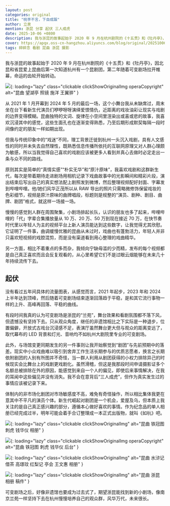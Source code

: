 ```yaml
---
layout: post
categories: original
title: "桃李不言，下自成蹊"
author: 立泉
mention: 浙昆 分享 起伏 三人成虎
date: 2025-10-06 +0800
description: 我与浙昆的故事起始于 2020 年 9 月在杭州剧院的《十五贯》和《牡丹亭》，因北昆和省昆爱上昆曲后第一次知道杭州有一个昆剧团，第二年随着可变剧场拉开帷幕，命运的齿轮开始转动。
cover: https://apqx.oss-cn-hangzhou.aliyuncs.com/blog/original/20251006/DSC04467_thumb.jpg
tags: 碎碎念 看剧 昆曲 浙昆 摄影
---
```


我与浙昆的故事起始于 2020 年 9 月在杭州剧院的《十五贯》和《牡丹亭》，因北昆和省昆爱上昆曲后第一次知道杭州有一个昆剧团，第二年随着可变剧场拉开帷幕，命运的齿轮开始转动。

![](https://apqx.oss-cn-hangzhou.aliyuncs.com/blog/original/20251006/DSC04467_thumb.jpg){: loading="lazy" class="clickable clickShowOriginalImg operaCopyright" alt="昆曲 望湖亭 照镜 施洋 王翼骅" }

从 2021 年 1 月开幕到 2024 年 5 月的最后一场，这个小舞台我从未缺席过，周末坐在台下看新生代演员们咿咿呀呀演绎爱恨情仇，近距离的戏妆油彩让现实与戏剧的边界变得模糊。昆曲独特的文词、旋律在小空间里渲染出或喜或悲的故事，我喜欢沉浸其中的感觉，这些生面孔也在逐渐变得熟悉，乃至后期形成默契每隔一段时间像约定的朋友一样如期出现。

但我与传统印象中的“戏迷”不同，理工背景迁徙到杭州一头沉入戏剧，具有人文感性的同时并未失去自然理性，既熟悉信息传播所依托的互联网原理又对人群心理颇为敏感，所以当我觉得自己喜欢的戏剧应该被更多人看到并真心去做时必定走出一条与众不同的路线。

原则其实是简单的“真情实感”“朴实无华”和“原汁原味”，我喜欢戏剧和这群新生代，每次是带着期待走进剧场用相机记录下戏曲故事中的光影瞬间和精彩片段，演出结束后写出自己的真实想法配上剧照发到微博，然后整理视频配好封面、字幕发到哔哩哔哩。他/她们风华正茂所以从 RAW 导出的照片只需略微修饰保留戏妆的色彩细节，视频是原汁原味的曲牌唱段，标题则是规整的“演员、剧种、剧目、曲牌、剧团”格式，就这样一场接一场。

慢慢的感觉到人群在周围聚集，小剧场排起长队，认识的朋友也多了起来，哔哩哔哩的「代」字辈合集播放量从 10 万、20 万、50 万到现在接近 70 万，在快节奏时代里以年轻人为主的视频平台上新人演员能达到这些数字，让我觉得尤其欣慰。它证明了一件事，曲调缓慢优雅的昆曲从未过时，戏曲也有蓬勃活力，年轻人并非只喜欢短视频的戏腔混剪，而是没有渠道看到用心整理的戏曲精华。

另一方面，相比不着重点的多而杂，我倾向宁缺毋滥的少而精，发布的每个视频都是自己真正喜欢而且会反复观看的，从心里希望它们不是过眼云烟能够在未来几十年持续流传下去。

## 起伏

没有看过五年间具体的流量图表，从感觉而言，2021 年起步，2023 年和 2024 上半年达到顶峰，然后随着可变剧场结束逐渐回落趋于平稳，是和其它流行事物一样的上升、高峰再回落、平稳的曲线。

有段时间我真的认为可变剧场是浙昆的“兰苑”，舞台效果和看剧氛围都不落下风，但遗憾没有坚持下去。只从观众角度，继任的非遗馆相比之下实际是一种退步，位置偏僻，开放式古戏台沉浸感不足，表演厅虽然舞台更大但与观众的距离变远了，取代幕布的 LED 背景和灯光、音响均不如杭州大剧院里专业的可变剧场。

此外，与场馆变更同期发生的另一件事则让我开始察觉到“剧团”与先前预期中的落差。现实中小众戏曲难以吸引到舍弃工作生活长期参与的优质志愿者，换言之长期依附剧团的人别有所图并不奇怪，当一群人利用从剧团获得的小权力排除异己的时候现实会比舞台上的戏剧更戏剧化。虽然滑稽，但这是我那段时间申请摄影证多个名额总被排除在外的原因，能感觉到来自一个人的偏见，即使后来事情解决，在我的耳闻中这些偏见并没有消失。我不会在意背后“三人成虎”，但作为真实发生过的事情应该被记录下来。

体制内的非市场化剧团对市场敏感度不高，难免有奇怪操作，所以相比集体我更在意其中不平凡的演员个体。新生代崛起对剧团是一个机会，爱屋及乌，但本质上我关注的是自己真正感兴趣的部分，遵循本心做好喜欢的事情。作为纪念品的单人相册已经完成过半，明年可能会着手合订整理成一本正式出版物，就叫《如杭》吧。

![](https://apqx.oss-cn-hangzhou.aliyuncs.com/blog/original/20251006/IMG_1831_thumb.jpg){: loading="lazy" class="clickable clickShowOriginalImg" alt="昆曲 铁冠图 刺虎 钱华仪 相册" }

![](https://apqx.oss-cn-hangzhou.aliyuncs.com/blog/original/20251006/DSC06605_thumb.jpg){: loading="lazy" class="clickable clickShowOriginalImg operaCopyright" alt="昆曲 铁冠图 刺虎 钱华仪 后台" }

![](https://apqx.oss-cn-hangzhou.aliyuncs.com/blog/original/20251006/IMG_4672_thumb.jpg){: loading="lazy" class="clickable clickShowOriginalImg" alt="昆曲 水浒记 借茶 高璟玟 红梨记 亭会 王文惠 相册" }

![](https://apqx.oss-cn-hangzhou.aliyuncs.com/blog/original/20251006/finder_thumb.webp){: loading="lazy" class="clickable clickShowOriginalImg" alt="昆曲 浙昆 相册 稿件" }

可变剧场之后，好像非遗馆也要成为过去式了，期望浙昆能找到新的小剧场，像南京兰苑一样坚持下去在杭州慢慢培养自己的观众群，风华万代，未来很长。
